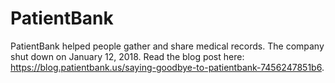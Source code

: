 # PatientBank
PatientBank helped people gather and share medical records. The company shut down on January 12, 2018. Read the blog post here: https://blog.patientbank.us/saying-goodbye-to-patientbank-7456247851b6.
